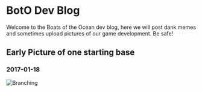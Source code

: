 # BotO Dev Blog

Welcome to the Boats of the Ocean dev blog, here we will post dank memes and sometimes upload pictures of our game development. Be safe!

## Early Picture of one starting base
### 2017-01-18

![Branching](https://drive.google.com/open?id=0B3qR16U8YIDdWjRrcllmdTRXbm8)